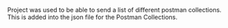 Project was used to be able to send a list of different postman collections. This is added into the json file for the Postman Collections.
